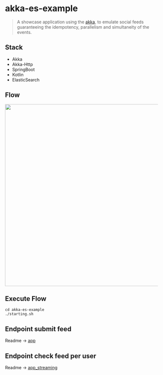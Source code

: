 # akka-es-example
> A showcase application using the [akka](https://akka.io/ "akka"), to emulate social feeds guaranteeing the idempotency, parallelism and simultaneity of the events.

## Stack
*   Akka
*   Akka-Http
*   SpringBoot
*   Kotlin
*   ElasticSearch


##  Flow

<p align="center">
  <img src="https://raw.githubusercontent.com/WagnerCarvalho/akka-es-example/master/.github/flowStreaming.png" width="600">
</p>


## Execute Flow
```
cd akka-es-example
./starting.sh
```

## Endpoint submit feed


Readme -> [app](https://github.com/WagnerCarvalho/akka-es-example/blob/master/app/README.md "app")



## Endpoint check feed per user



Readme -> [app_streaming](https://github.com/WagnerCarvalho/akka-es-example/blob/master/app_streaming/README.md "app_streaming")

